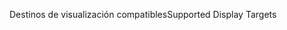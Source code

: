 <span data-ttu-id="040cf-101">Destinos de visualización compatibles</span><span class="sxs-lookup"><span data-stu-id="040cf-101">Supported Display Targets</span></span>
